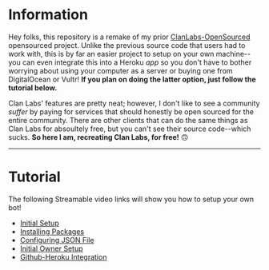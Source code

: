 <h1> Information </h1>
<p>Hey folks, this repository is a remake of my prior <a href="https://github.com/nishi7409/ClanLabs-OpenSourced">ClanLabs-OpenSourced</a> opensourced project.  Unlike the previous source code that users had to work with, this is by far an easier project to setup on your own machine--you can even integrate this into a Heroku <i>app</i> so you don't have to bother worrying about using your computer as a server or buying one from DigitalOcean or Vultr!  <strong>If you plan on doing the latter option, just follow the tutorial below.</strong>

Clan Labs' features are pretty neat; however, I don't like to see a community <i>suffer</i> by paying for services that should honestly be open sourced for the entire community. There are other clients that can do the same things as Clan Labs for absoultely free, but you can't see their source code--which sucks.  <strong>So here I am, recreating Clan Labs, for free!</strong>  🙃
</p>

<hr>

<h1> Tutorial </h1>
<p>The following Streamable video links will show you how to setup your own bot!</p>
<ul>
  <li><a href="https://streamable.com/wbz79">Initial Setup</a></li>
  <li><a href="https://streamable.com/snwqo">Installing Packages</a></li>
  <li><a href="https://github.com/nishi7409/ClanLabs-OpenSourced">Configuring JSON File</a></li>
  <li><a href="https://github.com/nishi7409/ClanLabs-OpenSourced">Initial Owner Setup</a></li>
  <li><a href="https://github.com/nishi7409/ClanLabs-OpenSourced">Github-Heroku Integration</a></li>
</ul>
